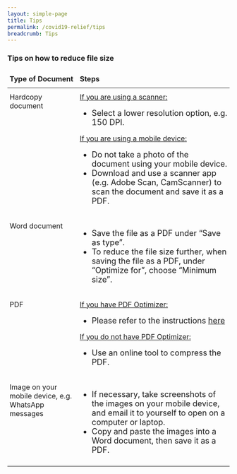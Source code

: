 ```yaml
---
layout: simple-page
title: Tips
permalink: /covid19-relief/tips
breadcrumb: Tips
---
```


### Tips on how to reduce file size ###

<style type="text/css">
.tg  {border-collapse:collapse;border-spacing:0;}
.tg td{border-color:black;border-style:solid;border-width:0px;
  overflow:hidden;padding:10px 5px;word-break:normal;}
.tg th{border-color:black;border-style:solid;border-width:0px;
  font-weight:normal;overflow:hidden;padding:10px 5px;word-break:normal;}
.tg .tg-73oq{border-color:#000000;text-align:left;vertical-align:top}
 .tg li{font-size:18px;}
@media screen and (max-width: 767px) {.tg {width: auto !important;}.tg col {width: auto !important;}.tg-wrap {overflow-x: auto;-webkit-overflow-scrolling: touch;}}</style>
<div class="tg-wrap"><table class="tg">
<thead>
  <tr>
    <th class="tg-73oq"><b>Type of Document</b></th>
    <th class="tg-73oq"><b>Steps</b></th>
  </tr>
</thead>
<tbody>
  <tr>
    <td class="tg-73oq">Hardcopy document</td>
    <td class="tg-73oq"><u>If you are using a scanner:</u>
      <ul><li>Select a lower resolution option, e.g. 150 DPI.</li></ul>

<u>If you are using a mobile device:</u>
<ul><li>Do not take a photo of the document using your mobile device.</li>
<li>Download and use a scanner app (e.g. Adobe Scan, CamScanner) to scan the document and save it as a PDF.</li></ul>
</td>
  </tr>
  <tr>
    <td class="tg-73oq">Word document</td>
    <td class="tg-73oq"><ul><li>Save the file as a PDF under “Save as type”.</li>
<li>To reduce the file size further, when saving the file as a PDF, under “Optimize for”, choose “Minimum size”.</li></ul>
</td>
  </tr>
  
   <tr>
    <td class="tg-73oq">PDF</td>
    <td class="tg-73oq"><u>If you have PDF Optimizer:</u>
      <ul><li>Please refer to the instructions <a href="https://helpx.adobe.com/acrobat/using/optimizing-pdfs-acrobat-pro.html" target="_blank">here</a></li></ul>

<u>If you do not have PDF Optimizer:</u>
<ul><li>Use an online tool to compress the PDF.</li></ul></td>
  </tr>
   <tr>
    <td class="tg-73oq">Image on your mobile device, e.g. WhatsApp messages</td>
    <td class="tg-73oq"><ul><li>If necessary, take screenshots of the images on your mobile device, and email it to yourself to open on a computer or laptop.</li>
<li>Copy and paste the images into a Word document, then save it as a PDF.</li></ul></td>
  </tr>
</tbody>
</table></div>
